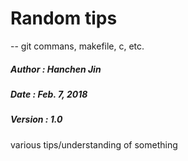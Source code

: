 # Random tips
-- git commans, makefile, c, etc.

##### Author  : Hanchen Jin 
##### Date    : Feb. 7, 2018
##### Version : 1.0

various tips/understanding of something
